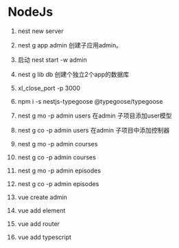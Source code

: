 # NodeJs

1. nest new server
2. nest g app admin 创建子应用admin。
3. 启动 nest start -w admin
4. nest g lib db  创建个独立2个app的数据库
5. xl_close_port -p 3000
6. npm i -s nestjs-typegoose @typegoose/typegoose
7. nest g mo -p admin users 在admin 子项目添加user模型
8. nest g co -p admin users 在admin 子项目中添加控制器

9. nest g mo -p admin courses
10. nest g co -p admin courses

11. nest g mo -p admin episodes
12. nest g co -p admin episodes

13. vue create admin
14. vue add element
15. vue add router
16. vue add typescript